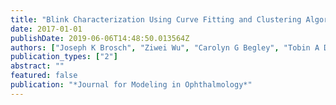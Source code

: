 ```yaml
---
title: "Blink Characterization Using Curve Fitting and Clustering Algorithms"
date: 2017-01-01
publishDate: 2019-06-06T14:48:50.013564Z
authors: ["Joseph K Brosch", "Ziwei Wu", "Carolyn G Begley", "Tobin A Driscoll", "Richard J Braun"]
publication_types: ["2"]
abstract: ""
featured: false
publication: "*Journal for Modeling in Ophthalmology*"
---
```


